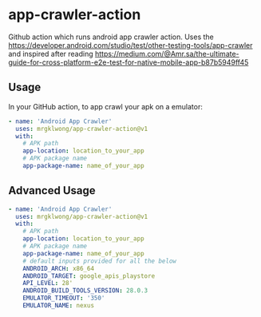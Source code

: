 # app-crawler-action

Github action which runs android app crawler action.
Uses the https://developer.android.com/studio/test/other-testing-tools/app-crawler 
and inspired after reading https://medium.com/@Amr.sa/the-ultimate-guide-for-cross-platform-e2e-test-for-native-mobile-app-b87b5949ff45



## Usage

In your GitHub action, to app crawl your apk on a emulator:

```yml
- name: 'Android App Crawler'
  uses: mrgklwong/app-crawler-action@v1
  with:
    # APK path
    app-location: location_to_your_app
    # APK package name
    app-package-name: name_of_your_app
```

## Advanced Usage

```yml
- name: 'Android App Crawler'
  uses: mrgklwong/app-crawler-action@v1
  with:
    # APK path
    app-location: location_to_your_app
    # APK package name
    app-package-name: name_of_your_app
    # default inputs provided for all the below 
    ANDROID_ARCH: x86_64
    ANDROID_TARGET: google_apis_playstore
    API_LEVEL: 28'
    ANDROID_BUILD_TOOLS_VERSION: 28.0.3
    EMULATOR_TIMEOUT: '350'
    EMULATOR_NAME: nexus
```
